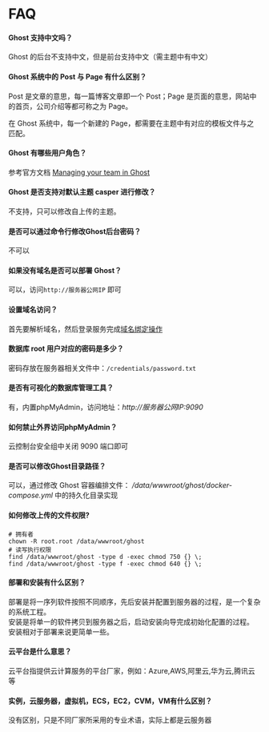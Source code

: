 # FAQ

#### Ghost 支持中文吗？

Ghost 的后台不支持中文，但是前台支持中文（需主题中有中文）

#### Ghost 系统中的 Post 与 Page 有什么区别？

Post 是文章的意思，每一篇博客文章即一个 Post；Page 是页面的意思，网站中的首页，公司介绍等都可称之为 Page。  

在 Ghost 系统中，每一个新建的 Page，都需要在主题中有对应的模板文件与之匹配。

#### Ghost 有哪些用户角色？

参考官方文档 [Managing your team in Ghost](https://ghost.org/help/managing-your-team/)

#### Ghost 是否支持对默认主题 casper 进行修改？

不支持，只可以修改自上传的主题。

#### 是否可以通过命令行修改Ghost后台密码？

不可以

#### 如果没有域名是否可以部署 Ghost？

可以，访问`http://服务器公网IP` 即可

#### 设置域名访问？

首先要解析域名，然后登录服务完成[域名绑定操作](/zh/solution-more.md#域名绑定)

#### 数据库 root 用户对应的密码是多少？

密码存放在服务器相关文件中：`/credentials/password.txt`

#### 是否有可视化的数据库管理工具？

有，内置phpMyAdmin，访问地址：*http://服务器公网IP:9090*

#### 如何禁止外界访问phpMyAdmin？

云控制台安全组中关闭 9090 端口即可

#### 是否可以修改Ghost目录路径？

可以，通过修改 Ghost 容器编排文件： */data/wwwroot/ghost/docker-compose.yml* 中的持久化目录实现

#### 如何修改上传的文件权限?

```shell
# 拥有者
chown -R root.root /data/wwwroot/ghost
# 读写执行权限
find /data/wwwroot/ghost -type d -exec chmod 750 {} \;
find /data/wwwroot/ghost -type f -exec chmod 640 {} \;
```

#### 部署和安装有什么区别？

部署是将一序列软件按照不同顺序，先后安装并配置到服务器的过程，是一个复杂的系统工程。  
安装是将单一的软件拷贝到服务器之后，启动安装向导完成初始化配置的过程。  
安装相对于部署来说更简单一些。 

#### 云平台是什么意思？

云平台指提供云计算服务的平台厂家，例如：Azure,AWS,阿里云,华为云,腾讯云等

#### 实例，云服务器，虚拟机，ECS，EC2，CVM，VM有什么区别？

没有区别，只是不同厂家所采用的专业术语，实际上都是云服务器
